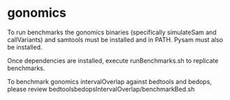 # gonomics

To run benchmarks the gonomics binaries (specifically simulateSam and callVariants) and samtools must be installed and in PATH. Pysam must also be installed.

Once dependencies are installed, execute runBenchmarks.sh to replicate benchmarks. 

To benchmark gonomics intervalOverlap against bedtools and bedops, please review bedtoolsbedopsIntervalOverlap/benchmarkBed.sh
